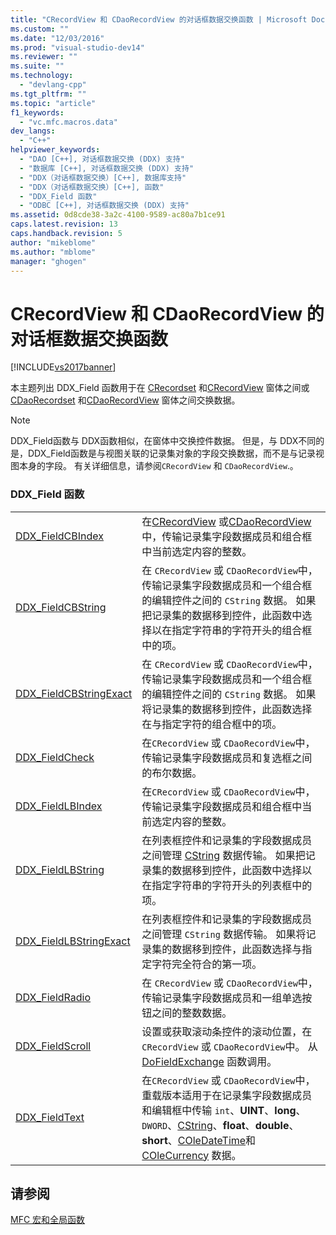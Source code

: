 ```yaml
---
title: "CRecordView 和 CDaoRecordView 的对话框数据交换函数 | Microsoft Docs"
ms.custom: ""
ms.date: "12/03/2016"
ms.prod: "visual-studio-dev14"
ms.reviewer: ""
ms.suite: ""
ms.technology: 
  - "devlang-cpp"
ms.tgt_pltfrm: ""
ms.topic: "article"
f1_keywords: 
  - "vc.mfc.macros.data"
dev_langs: 
  - "C++"
helpviewer_keywords: 
  - "DAO [C++], 对话框数据交换 (DDX) 支持"
  - "数据库 [C++], 对话框数据交换 (DDX) 支持"
  - "DDX（对话框数据交换）[C++], 数据库支持"
  - "DDX（对话框数据交换）[C++], 函数"
  - "DDX_Field 函数"
  - "ODBC [C++], 对话框数据交换 (DDX) 支持"
ms.assetid: 0d8cde38-3a2c-4100-9589-ac80a7b1ce91
caps.latest.revision: 13
caps.handback.revision: 5
author: "mikeblome"
ms.author: "mblome"
manager: "ghogen"
---
```

# CRecordView 和 CDaoRecordView 的对话框数据交换函数
[!INCLUDE[vs2017banner](../../assembler/inline/includes/vs2017banner.md)]

本主题列出 DDX\_Field 函数用于在 [CRecordset](../../mfc/reference/crecordset-class.md) 和[CRecordView](../../mfc/reference/crecordview-class.md) 窗体之间或 [CDaoRecordset](../../mfc/reference/cdaorecordset-class.md) 和[CDaoRecordView](../../mfc/reference/cdaorecordview-class.md) 窗体之间交换数据。  
  
> [!NOTE]
>  DDX\_Field函数与 DDX函数相似，在窗体中交换控件数据。  但是，与 DDX不同的是，DDX\_Field函数是与视图关联的记录集对象的字段交换数据，而不是与记录视图本身的字段。  有关详细信息，请参阅`CRecordView` 和 `CDaoRecordView`.。  
  
### DDX\_Field 函数  
  
|||  
|-|-|  
|[DDX\_FieldCBIndex](../Topic/DDX_FieldCBIndex.md)|在[CRecordView](../../mfc/reference/crecordview-class.md) 或[CDaoRecordView](../../mfc/reference/cdaorecordview-class.md)中，传输记录集字段数据成员和组合框中当前选定内容的整数。|  
|[DDX\_FieldCBString](../Topic/DDX_FieldCBString.md)|在 `CRecordView` 或 `CDaoRecordView`中，传输记录集字段数据成员和一个组合框的编辑控件之间的 `CString` 数据。  如果把记录集的数据移到控件，此函数中选择以在指定字符串的字符开头的组合框中的项。|  
|[DDX\_FieldCBStringExact](../Topic/DDX_FieldCBStringExact.md)|在 `CRecordView` 或 `CDaoRecordView`中，传输记录集字段数据成员和一个组合框的编辑控件之间的 `CString` 数据。  如果将记录集的数据移到控件，此函数选择在与指定字符的组合框中的项。|  
|[DDX\_FieldCheck](../Topic/DDX_FieldCheck.md)|在`CRecordView` 或 `CDaoRecordView`中，传输记录集字段数据成员和复选框之间的布尔数据。|  
|[DDX\_FieldLBIndex](../Topic/DDX_FieldLBIndex.md)|在`CRecordView` 或 `CDaoRecordView`中，传输记录集字段数据成员和组合框中当前选定内容的整数。|  
|[DDX\_FieldLBString](../Topic/DDX_FieldLBString.md)|在列表框控件和记录集的字段数据成员之间管理 [CString](../../atl-mfc-shared/reference/cstringt-class.md) 数据传输。  如果把记录集的数据移到控件，此函数中选择以在指定字符串的字符开头的列表框中的项。|  
|[DDX\_FieldLBStringExact](../Topic/DDX_FieldLBStringExact.md)|在列表框控件和记录集的字段数据成员之间管理  `CString` 数据传输。  如果将记录集的数据移到控件，此函数选择与指定字符完全符合的第一项。|  
|[DDX\_FieldRadio](../Topic/DDX_FieldRadio.md)|在 `CRecordView` 或 `CDaoRecordView`中，传输记录集字段数据成员和一组单选按钮之间的整数数据。|  
|[DDX\_FieldScroll](../Topic/DDX_FieldScroll.md)|设置或获取滚动条控件的滚动位置，在`CRecordView` 或 `CDaoRecordView`中。  从 [DoFieldExchange](../Topic/CDaoRecordset::DoFieldExchange.md) 函数调用。|  
|[DDX\_FieldText](../Topic/DDX_FieldText.md)|在`CRecordView` 或 `CDaoRecordView`中，重载版本适用于在记录集字段数据成员和编辑框中传输 `int`、**UINT**、**long**、`DWORD`、[CString](../../atl-mfc-shared/reference/cstringt-class.md)、**float**、**double**、**short**、[COleDateTime](../../atl-mfc-shared/reference/coledatetime-class.md)和 [COleCurrency](../../mfc/reference/colecurrency-class.md) 数据。|  
  
## 请参阅  
 [MFC 宏和全局函数](../../mfc/reference/mfc-macros-and-globals.md)